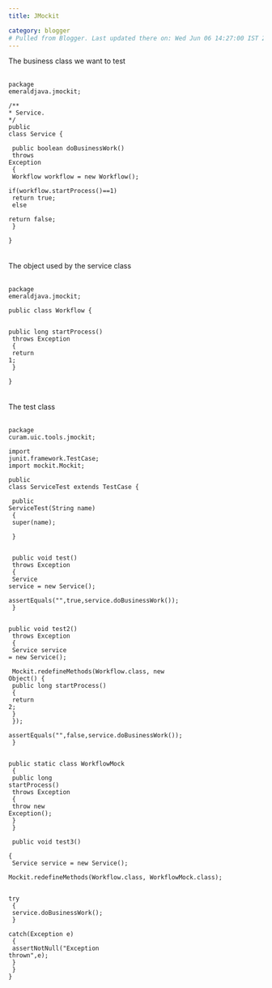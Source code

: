 ```yaml
---
title: JMockit

category: blogger
# Pulled from Blogger. Last updated there on: Wed Jun 06 14:27:00 IST 2007
---
```

The business class we want to test<br /><br /><code class="prettyprint"><br />package emeraldjava.jmockit;<br /><br />/**<br />* Service.<br />*/<br />public class Service {<br /><br /> public boolean doBusinessWork()<br />   throws Exception<br /> {<br />   Workflow workflow = new Workflow();<br />   if(workflow.startProcess()==1)<br />     return true;<br />   else<br />     return false;<br /> }<br /><br />}<br /></code><br /><br />The object used by the service class<br /><br /><code class="prettyprint"><br />package emeraldjava.jmockit;<br /><br />public class Workflow {<br /> <br />  public long startProcess()<br />    throws Exception<br />  {<br />    return 1;<br />  }<br /><br />}<br /></code><br /><br />The test class<br /><br /><code class="prettyprint"><br />package curam.uic.tools.jmockit;<br /><br />import junit.framework.TestCase;<br />import mockit.Mockit;<br /><br />public class ServiceTest extends TestCase {<br /><br />  public ServiceTest(String name)<br />  {<br />    super(name);<br />   <br />  }<br /> <br />  public void test()<br />    throws Exception<br />  {<br />    Service service = new Service();<br />    assertEquals("",true,service.doBusinessWork());<br />  }<br /> <br />  public void test2()<br />    throws Exception<br />  {<br />    Service service = new Service();<br />   <br />    Mockit.redefineMethods(Workflow.class, new Object() {<br />      public long startProcess()<br />      {<br />        return 2;<br />      }<br />   });<br />    assertEquals("",false,service.doBusinessWork());<br />  }<br /> <br />  public static class WorkflowMock<br />  {<br />    public long startProcess()<br />      throws Exception<br />    {<br />      throw new Exception();<br />    }<br />  }<br /> <br />  public void test3()<br />  {<br />    Service service = new Service();<br />    Mockit.redefineMethods(Workflow.class, WorkflowMock.class);<br />   <br />    try<br />    {<br />      service.doBusinessWork();<br />    }<br />    catch(Exception e)<br />    {<br />      assertNotNull("Exception thrown",e);<br />    }<br />  }<br />}<br /></code>
